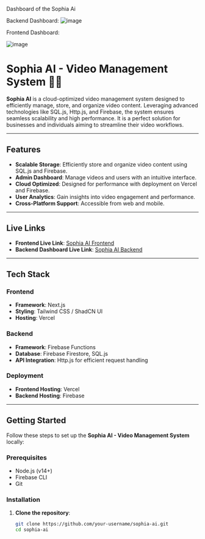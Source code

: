 Dashboard of the Sophia Ai



Backend Dashboard:
![image](https://github.com/Manoj-kumar-C/Dashboard-Spam-Alert-Final/assets/90634510/7f961f0f-fd52-4550-b84c-9a7111cf02a2)

Frontend Dashboard:

![image](https://github.com/user-attachments/assets/8345da66-b0ad-4498-94ed-e61890cb6dd6)


# Sophia AI - Video Management System 🎥✨

**Sophia AI** is a cloud-optimized video management system designed to efficiently manage, store, and organize video content. Leveraging advanced technologies like SQL.js, Http.js, and Firebase, the system ensures seamless scalability and high performance. It is a perfect solution for businesses and individuals aiming to streamline their video workflows.

---

## Features

- **Scalable Storage**: Efficiently store and organize video content using SQL.js and Firebase.
- **Admin Dashboard**: Manage videos and users with an intuitive interface.
- **Cloud Optimized**: Designed for performance with deployment on Vercel and Firebase.
- **User Analytics**: Gain insights into video engagement and performance.
- **Cross-Platform Support**: Accessible from web and mobile.

---

## Live Links

- **Frontend Live Link**: [Sophia AI Frontend](https://sophia-ai-saas.vercel.app/)
- **Backend Dashboard Live Link**: [Sophia AI Backend](https://spohia-dashboard-admin.vercel.app/)

---

## Tech Stack

### Frontend
- **Framework**: Next.js
- **Styling**: Tailwind CSS / ShadCN UI
- **Hosting**: Vercel

### Backend
- **Framework**: Firebase Functions
- **Database**: Firebase Firestore, SQL.js
- **API Integration**: Http.js for efficient request handling

### Deployment
- **Frontend Hosting**: Vercel
- **Backend Hosting**: Firebase

---

## Getting Started

Follow these steps to set up the **Sophia AI - Video Management System** locally:

### Prerequisites

- Node.js (v14+)
- Firebase CLI
- Git

### Installation

1. **Clone the repository**:
   ```bash
   git clone https://github.com/your-username/sophia-ai.git
   cd sophia-ai

